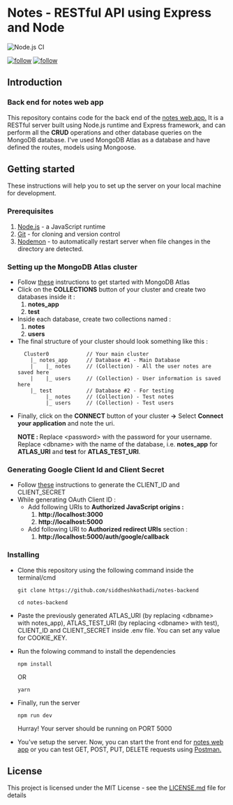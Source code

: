 # Notes - RESTful API using Express and Node

![Node.js CI](https://github.com/siddheshkothadi/notes-backend/workflows/Node.js%20CI/badge.svg)

<a href='https://github.com/siddheshkothadi/'><img src='https://img.shields.io/github/followers/siddheshkothadi?label=Follow&style=social' alt='follow'/></a>
<a href='https://twitter.com/siddhesh_kt'><img src='https://img.shields.io/twitter/follow/siddhesh_kt?label=Follow%20siddhesh_kt&style=social' alt='follow'/></a>

## Introduction

### Back end for notes web app
<p>This repository contains code for the back end of the <a href='https://github.com/siddheshkothadi/notes-frontend'>notes web app.</a> It is a RESTful server built using Node.js runtime and Express framework, and can perform all the <b>CRUD</b> operations and other database queries on the MongoDB database. I've used MongoDB Atlas as a database and have defined the routes, models using Mongoose.
</p>

## Getting started

<p>These instructions will help you to set up the server on your local machine for development.</p>

### Prerequisites

<ol>
  <li><a href='https://nodejs.org/en/'>Node.js</a> - a JavaScript runtime</li>
  <li><a href='https://git-scm.com/downloads'>Git</a> - for cloning and version control</li>
  <li><a href='https://www.npmjs.com/package/nodemon'>Nodemon</a> - to automatically restart server when file changes in the directory are detected.</li>
</ol>

### Setting up the MongoDB Atlas cluster

<ul>
  <li>Follow <a href='https://docs.atlas.mongodb.com/getting-started/'>these</a> instructions to get started with MongoDB Atlas</li>
  <li>Click on the <b>COLLECTIONS</b> button of your cluster and create two databases inside it :
    <ol>
      <li><b>notes_app</b></li>
      <li><b>test</b></li>
    </ol>
  </li>
  <li>Inside each database, create two collections named : 
    <ol>
      <li><b>notes</b></li>
      <li><b>users</b></li>
    </ol>
  </li>
  <li>The final structure of your cluster should look something like this : 
  
  ```
    Cluster0            // Your main cluster
      |_ notes_app      // Database #1 - Main Database
      |    |_ notes     // (Collection) - All the user notes are saved here
      |    |_ users     // (Collection) - User information is saved here
      |_ test           // Database #2 - For testing
           |_ notes     // (Collection) - Test notes
           |_ users     // (Collection) - Test users
  ```
  
  </li>
  <li>Finally, click on the <b>CONNECT</b> button of your cluster <b>-></b> Select <b>Connect your application</b> and note the uri.
    <p><b>NOTE : </b>Replace &lt;password&gt; with the password for your username. Replace &lt;dbname&gt; with the name of the database, i.e. <b>notes_app</b> for <b>ATLAS_URI</b> and <b>test</b> for <b>ATLAS_TEST_URI</b>.</p>
  </li>
</ul>

### Generating Google Client Id and Client Secret

<ul>
  <li>Follow <a href='https://developers.google.com/identity/one-tap/web/guides/get-google-api-clientid'>these</a> instructions to generate the CLIENT_ID and CLIENT_SECRET</li>
  <li>While generating OAuth Client ID :
    <ul>
      <li>Add following URIs to <b>Authorized JavaScript origins :</b>
        <ol>
          <li><b>http://localhost:3000</b></li>
          <li><b>http://localhost:5000</b></li>
        </ol>
      </li>
      <li>Add following URI to <b>Authorized redirect URIs</b> section :
        <ol>
          <li><b>http://localhost:5000/auth/google/callback</b></li>
        </ol>
      </li>
    </ul>
  </li>
</ul>

### Installing

<ul>
  <li><p>Clone this repository using the following command inside the terminal/cmd</p>
  
  ```
  git clone https://github.com/siddheshkothadi/notes-backend
  ```
  ```
  cd notes-backend
  ```
  
  </li>
  
  <li>
    <p>Paste the previously generated ATLAS_URI (by replacing &lt;dbname&gt; with notes_app), ATLAS_TEST_URI (by replacing &lt;dbname&gt; with test), CLIENT_ID and CLIENT_SECRET inside .env file. You can set any value for COOKIE_KEY.</p>
  </li>
  
  <li><p>Run the folowing command to install the dependencies</p>
  
  ```
  npm install
  ```
  
  <p>OR</p>
  
  ```
  yarn
  ```
  
  </li>
  <li><p>Finally, run the server </p>
  
  ```
  npm run dev
  ```
  <p>Hurray! Your server should be running on PORT 5000</p>
  </li>
  <li>You've setup the server. Now, you can start the front end for <a href='https://github.com/siddheshkothadi/notes-frontend'>notes web app</a> or you can test GET, POST, PUT, DELETE requests using <a href="https://www.postman.com/">Postman.</a></li>
  </ul>
  
## License
<p>This project is licensed under the MIT License - see the <a href='https://github.com/siddheshkothadi/notes-backend/blob/master/LICENSE.md'>LICENSE.md</a> file for details</p>
